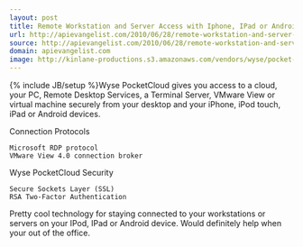 ```yaml
---
layout: post
title: Remote Workstation and Server Access with Iphone, IPad or Android
url: http://apievangelist.com/2010/06/28/remote-workstation-and-server-cloud-access-with-iphone-ipad-or-android/
source: http://apievangelist.com/2010/06/28/remote-workstation-and-server-cloud-access-with-iphone-ipad-or-android/
domain: apievangelist.com
image: http://kinlane-productions.s3.amazonaws.com/vendors/wyse/pocket-cloud.PNG
---
```

{% include JB/setup %}Wyse PocketCloud gives you access to a cloud, your PC, Remote Desktop Services, a Terminal Server, VMware View or virtual machine securely from your desktop and your iPhone, iPod touch, iPad or Android devices.

Connection Protocols

	Microsoft RDP protocol
	VMware View 4.0 connection broker

Wyse PocketCloud Security 

	Secure Sockets Layer (SSL)
	RSA Two-Factor Authentication

Pretty cool technology for staying connected to your workstations or servers on your IPod, IPad or Android device. Would definitely help when your out of the office.